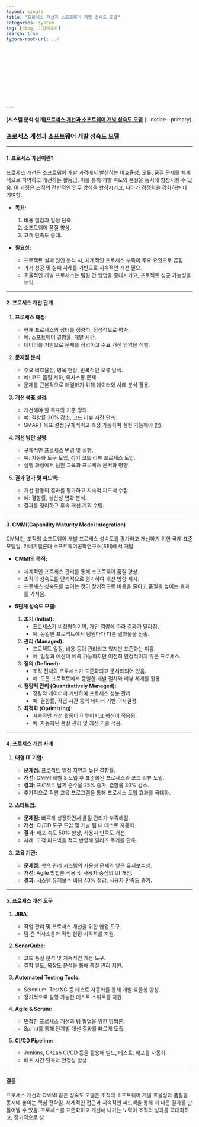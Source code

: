 ```yaml
---
layout: single
title: "프로세스 개선과 소프트웨어 개발 성숙도 모델"
categories: system
tag: [blog, 기말레포트]
search: true
typora-root-url: ../












---
```




**[**시스템 분석 설계**]**[**프로세스 개선과 소프트웨어 개발 성숙도 모델**](https://park-chanyeong.github.io)
{: .notice--primary}

### **프로세스 개선과 소프트웨어 개발 성숙도 모델**

---

#### **1. 프로세스 개선이란?**

프로세스 개선은 소프트웨어 개발 과정에서 발생하는 비효율성, 오류, 품질 문제를 체계적으로 파악하고 개선하는 활동임. 이를 통해 개발 속도와 품질을 동시에 향상시킬 수 있음. 이 과정은 조직의 전반적인 업무 방식을 향상시키고, 나아가 경쟁력을 강화하는 데 기여함.

- **목표:**
  1. 비용 절감과 일정 단축.
  2. 소프트웨어 품질 향상.
  3. 고객 만족도 증대.

- **필요성:**
  - 프로젝트 실패 원인 분석 시, 체계적인 프로세스 부족이 주요 요인으로 꼽힘.
  - 과거 성공 및 실패 사례를 기반으로 지속적인 개선 필요.
  - 효율적인 개발 프로세스는 팀원 간 협업을 증대시키고, 프로젝트 성공 가능성을 높임.

---

#### **2. 프로세스 개선 단계**

1. **프로세스 측정:**
   - 현재 프로세스의 상태를 정량적, 정성적으로 평가.
   - 예: 소프트웨어 결함률, 개발 시간.
   - 데이터를 기반으로 문제를 정의하고 주요 개선 영역을 식별.

2. **문제점 분석:**
   - 주요 비효율성, 병목 현상, 반복적인 오류 탐색.
   - 예: 코드 품질 저하, 의사소통 문제.
   - 문제를 근본적으로 해결하기 위해 데이터와 사례 분석 활용.

3. **개선 목표 설정:**
   - 개선해야 할 목표와 기준 정의.
   - 예: 결함률 30% 감소, 코드 리뷰 시간 단축.
   - SMART 목표 설정(구체적이고 측정 가능하며 실현 가능해야 함).

4. **개선 방안 실행:**
   - 구체적인 프로세스 변경 및 실행.
   - 예: 자동화 도구 도입, 정기 코드 리뷰 프로세스 도입.
   - 실행 과정에서 팀원 교육과 프로세스 문서화 병행.

5. **결과 평가 및 피드백:**
   - 개선 활동의 결과를 평가하고 지속적 피드백 수집.
   - 예: 결함률, 생산성 변화 분석.
   - 결과를 정리하고 후속 개선 계획 수립.

---

#### **3. CMMI(Capability Maturity Model Integration)**

CMMI는 조직의 소프트웨어 개발 프로세스 성숙도를 평가하고 개선하기 위한 국제 표준 모델임. 카네기멜론대 소프트웨어공학연구소(SEI)에서 개발.

- **CMMI의 목적:**
  - 체계적인 프로세스 관리를 통해 소프트웨어 품질 향상.
  - 조직의 성숙도를 단계적으로 평가하여 개선 방향 제시.
  - 프로세스 성숙도를 높이는 것이 장기적으로 비용을 줄이고 품질을 높이는 효과를 가져옴.

- **5단계 성숙도 모델:**
  1. **초기 (Initial):**
     - 프로세스가 비정형적이며, 개인 역량에 따라 결과가 달라짐.
     - 예: 동일한 프로젝트에서 팀원마다 다른 결과물을 산출.
  2. **관리 (Managed):**
     - 프로젝트 일정, 비용 등이 관리되고 있지만 표준화는 미흡.
     - 예: 일정과 예산이 예측 가능하지만 여전히 안정적이지 않은 프로세스.
  3. **정의 (Defined):**
     - 조직 전체의 프로세스가 표준화되고 문서화되어 있음.
     - 예: 모든 프로젝트에서 동일한 개발 절차와 리뷰 체계를 활용.
  4. **정량적 관리 (Quantitatively Managed):**
     - 정량적 데이터에 기반하여 프로세스 성능 관리.
     - 예: 결함률, 작업 시간 등의 데이터 기반 의사결정.
  5. **최적화 (Optimizing):**
     - 지속적인 개선 활동이 이루어지고 혁신이 적용됨.
     - 예: 자동화된 품질 관리 및 최신 기술 적용.

---

#### **4. 프로세스 개선 사례**

1. **대형 IT 기업:**
   - **문제점:** 프로젝트 일정 지연과 높은 결함률.
   - **개선:** CMMI 레벨 3 도입 후 표준화된 프로세스와 코드 리뷰 도입.
   - **결과:** 프로젝트 납기 준수율 25% 증가, 결함률 30% 감소.
   - 추가적으로 직원 교육 프로그램을 통해 프로세스 도입 효과를 극대화.

2. **스타트업:**
   - **문제점:** 빠르게 성장하면서 품질 관리가 부족해짐.
   - **개선:** CI/CD 도구 도입 및 개발 팀 내 테스트 자동화.
   - **결과:** 배포 속도 50% 향상, 사용자 만족도 개선.
   - 사례: 고객 피드백을 적극 반영해 릴리즈 주기를 단축.

3. **교육 기관:**
   - **문제점:** 학습 관리 시스템의 사용성 문제와 낮은 유지보수성.
   - **개선:** Agile 방법론 적용 및 사용자 중심의 UI 개선.
   - **결과:** 시스템 유지보수 비용 40% 절감, 사용자 만족도 증가.

---

#### **5. 프로세스 개선 도구**

1. **JIRA:**
   - 작업 관리 및 프로세스 개선을 위한 협업 도구.
   - 팀 간 의사소통과 작업 현황 시각화를 지원.

2. **SonarQube:**
   - 코드 품질 분석 및 지속적인 개선 도구.
   - 결함 밀도, 복잡도 분석을 통해 품질 관리 지원.

3. **Automated Testing Tools:**
   - Selenium, TestNG 등 테스트 자동화를 통해 개발 효율성 향상.
   - 정기적으로 실행 가능한 테스트 스위트를 지원.

4. **Agile & Scrum:**
   - 민첩한 프로세스 개선과 팀 협업을 위한 방법론.
   - Sprint를 통해 단계별 개선 결과를 빠르게 도출.

5. **CI/CD Pipeline:**
   - Jenkins, GitLab CI/CD 등을 활용해 빌드, 테스트, 배포를 자동화.
   - 배포 시간 단축과 안정성 향상.

---

#### **결론**

프로세스 개선과 CMMI 같은 성숙도 모델은 조직의 소프트웨어 개발 효율성과 품질을 동시에 높이는 핵심 전략임. 체계적인 접근과 지속적인 피드백을 통해 더 나은 결과를 만들어낼 수 있음. 프로세스를 표준화하고 개선해 나가는 노력이 조직의 성과를 극대화하고, 장기적으로 성
